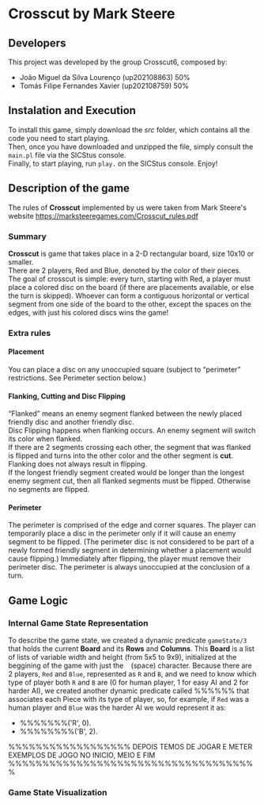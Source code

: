 # Crosscut by Mark Steere

## Developers

This project was developed by the group Crosscut6, composed by:

- João Miguel da Silva Lourenço (up202108863) 50%
- Tomás Filipe Fernandes Xavier (up202108759) 50%

## Instalation and Execution

To install this game, simply download the *src* folder, which contains all the code you need to start playing.<br>
Then, once you have downloaded and unzipped the file, simply consult the `main.pl` file via the SICStus console.<br>
Finally, to start playing, run `play.` on the SICStus console. Enjoy!

## Description of the game

The rules of **Crosscut** implemented by us were taken from Mark Steere's website
https://marksteeregames.com/Crosscut_rules.pdf

### Summary

**Crosscut** is game that takes place in a 2-D rectangular board, size 10x10 or smaller.<br>
There are 2 players, Red and Blue, denoted by the color of their pieces. <br>
The goal of crosscut is simple: every turn, starting with Red, a player must place a colored disc on the board (if there are placements available, or else the turn is skipped). Whoever can form a contiguous horizontal or vertical segment from one side of the board to the other, except the spaces on the edges, with just his colored discs wins the game!

### Extra rules

#### Placement

You can place a disc on any unoccupied square (subject to “perimeter” restrictions. See Perimeter section below.)

#### Flanking, Cutting and Disc Flipping

“Flanked” means an enemy segment flanked between the newly
placed friendly disc and another friendly disc.<br>
Disc Flipping happens when flanking occurs. An enemy segment will switch its color when flanked.<br>
If there are 2 segments crossing each other, the segment that was flanked is flipped and turns into the other color and the other segment is **cut**.<br>
Flanking does not always result in flipping. <br>
If the longest friendly segment created would be longer than the longest enemy segment cut, then all flanked segments must be flipped. Otherwise no segments are flipped.<br>

#### Perimeter

The perimeter is comprised of the edge and corner squares. The player can temporarily place a disc in the perimeter only if it will cause an enemy segment to be flipped. (The perimeter disc is not considered to be part of a newly formed friendly segment in determining whether a placement would cause flipping.) Immediately after flipping, the player must remove their perimeter disc. The perimeter is always unoccupied at the conclusion of a turn.


## Game Logic

### Internal Game State Representation

To describe the game state, we created a dynamic predicate `gameState/3` that holds the current **Board** and its **Rows** and **Columns**. This **Board** is a list of lists of variable width and height (from 5x5 to 9x9), initialized at the beggining of the game with just the ` ` (space) character. Because there are 2 players, `Red` and `Blue`, represented as `R` and `B`, and we need to know which type of player both `R` and `B` are (0 for human player, 1 for easy AI and 2 for harder AI), we created another dynamic predicate called %%%%%% that associates each Piece with its type of player, so, for example, if `Red` was a human player and `Blue` was the harder AI we would represent it as:  

- %%%%%%%('R', 0).
- %%%%%%%%('B', 2). 

%%%%%%%%%%%%%%%%%% DEPOIS TEMOS DE JOGAR E METER EXEMPLOS DE JOGO NO INICIO, MEIO E FIM %%%%%%%%%%%%%%%%%%%%%%%%%%%%%%%%%%%%%

### Game State Visualization

